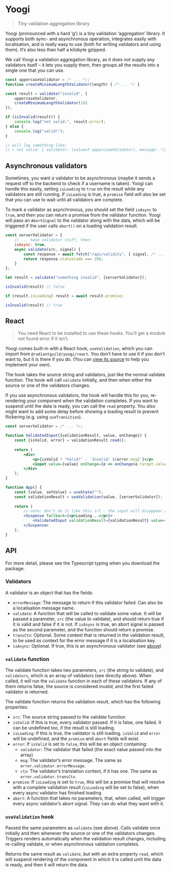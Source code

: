 # Yoogi

> Tiny validation aggregation library

Yoogi (pronounced with a hard ‘g’) is a tiny validation ‘aggregation’ library. It supports both sync- and asynchronous operation, integrates easily with localisation, and is really easy to use (both for writing validators and using them). It’s also less than half a kilobyte gzipped.

We call Yoogi a validation aggregation library, as it does not supply any validators itself – it lets you supply them, then groups all the results into a single one that you can use.

```js
const uppercaseValidator = /* ... */;
function createMinimumLengthValidator(length) { /* ... */ }

const result = validate("invalid", [
    uppercaseValidator,
    createMinimumLengthValidator(16)
]);

if (isInvalid(result)) {
    console.log("not valid:", result.error);
} else {
    console.log("valid!");
}

// will log something like:
// > not valid: { validator: (valueof uppercaseValidator), message: "it isn't uppercase!" }
```

## Asynchronous validators

Sometimes, you want a validator to be asynchronous (maybe it sends a request off to the backend to check if a username is taken). Yoogi can handle this easily, setting `isLoading` to `true` on the result while any validators are still running. If `isLoading` is true, a `promise` field will also be set that you can use to wait until all validators are complete.

To mark a validator as asynchronous, you should set the field `isAsync` to `true`, and then you can return a promise from the validator function. Yoogi will pass an `AbortSignal` to the validator along with the data, which will be triggered if the user calls `abort()` on a loading validation result.

```js
const serverValidator = {
    // ... base validator stuff, then:
    isAsync: true,
    async validate(src, signal) {
        const response = await fetch("/api/validity", { signal, /* ... */ });
        return response.statusCode === 200;
    }
};

let result = validate("something invalid", [serverValidator]);

isInvalid(result) // false

if (result.isLoading) result = await result.promise;

isInvalid(result) // true
```

## React

> You need React to be installed to use these hooks. You’ll get a module not found error if it isn’t.

Yoogi comes built-in with a React hook, `useValidation`, which you can import from `@radiantguild/yoogi/react`. You don’t have to use it if you don’t want to, but it is there if you do. (You can [view its source](./src/useValidation.ts) to help you implement your own).

The hook takes the source string and validators, just like the normal validate function. The hook will call `validate` initially, and then when either the source or one of the validators changes.

If you use asynchronous validators, the hook will handle this for you, re-rendering your component when the validation completes. If you want to suspend until the data is ready, you can call the `read` property. You also might want to add some delay before showing a loading result to prevent flickering (e.g. using `useTransition`).

```jsx
const serverValidator = /* ... */;

function ValidatedInput({validationResult, value, onChange}) {
    const {isValid, error} = validationResult.read();
    
    return (
        <div>
            <p>{isValid ? "Valid!" : `Invalid: ${error.msg}`}</p>
        	<input value={value} onChange={e => onChange(e.target.value)} />
        </div>
    );
}

function App() {
    const [value, setValue] = useState("");
    const validationResult = useValidation(value, [serverValidator]);
    
    return (
        // note: don't do it like this irl - the input will disappear as you type
    	<Suspense fallback={<p>Loading...</p>}>
        	<ValidatedInput validationResult={validationResult} value={value} onChange={setValue} />
        </Suspense>
    );
}
```



## API

For more detail, please see the Typescript typing when you download the package.

### Validators

A validator is an object that has the fields:

- `errorMessage`: The message to return if this validator failed. Can also be a localisation message name.
- `validate`: A function that will be called to validate some value. It will be passed a parameter, `src` (the value to validate), and should return true if it is valid and false if it is not. If `isAsync` is true, an abort signal is passed as the second parameter, and the function should return a promise.
- `transCtx`: Optional. Some context that is returned in the validation result, to be used as context for the error message if it is a localisation key.
- `isAsync`: Optional. If true, this is an asynchronous validator (see [above](#asynchronous-validators))

### `validate` function

The validate function takes two parameters, `src` (the string to validate), and `validators`, which is an array of validators (see directly above). When called, it will run the `validate` function in each of these validators. If any of them returns false, the source is considered invalid, and the first failed validator is returned.

The validate function returns the validation result, which has the following properties:

- `src`: The source string passed to the validate function
- `isValid`: If this is true, every validator passed. If it is false, one failed. It can be undefined too, if the result is still loading.
- `isLoading`: If this is true, the validator is still loading. `isValid` and `error` will be undefined, and the `promise`  and `abort` fields will exist.
- `error`: If `isValid` is set to `false`, this will be an object containing:
  - `validator`: The validator that failed (the exact value passed into the array)
  - `msg`: The validator’s error message. The same as `error.validator.errorMessage`.
  - `ctx`: The validator’s translation context, if it has one. The same as `error.validator.transCtx`.
- `promise`: If `isLoading` is set to `true`, this will be a promise that will resolve with a complete validation result (`isLoading` will be set to false), when every async validator has finished loading
- `abort`: A function that takes no parameters, that, when called, will trigger every async validator’s abort signal. They can do what they want with it.

### `useValidation` hook

Passed the same parameters as `validate` (see above). Calls validate once initially and then whenever the source or one of the validators changes. Triggers renders automatically when the validation result changes, including re-calling validate, or when asynchronous validation completes.

Returns the same result as `validate`, but with an extra property `read`, which will suspend rendering of the component in which it is called until the data is ready, and then it will return the data.